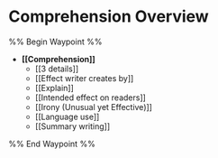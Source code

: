 # Comprehension Overview
%% Begin Waypoint %%
- **[[Comprehension]]**
	- [[3 details]]
	- [[Effect writer creates by]]
	- [[Explain]]
	- [[Intended effect on readers]]
	- [[Irony (Unusual yet Effective)]]
	- [[Language use]]
	- [[Summary writing]]

%% End Waypoint %%
